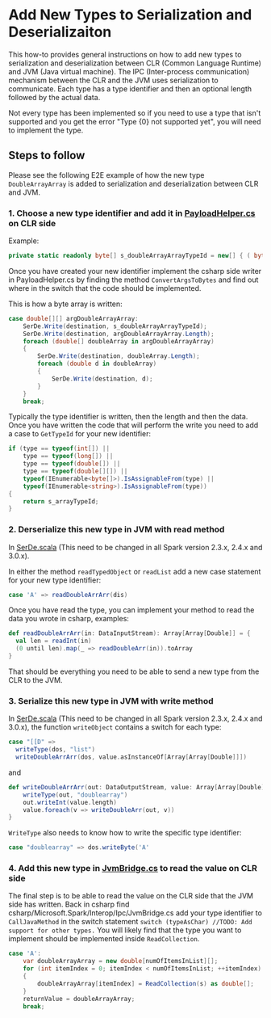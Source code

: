 # Add New Types to Serialization and Deserializaiton

This how-to provides general instructions on how to add new types to serialization and deserialization between CLR (Common Language Runtime) and JVM (Java virtual machine). The IPC (Inter-process communication) mechanism between the CLR and the JVM uses serialization to communicate. Each type has a type identifier and then an optional length followed by the actual data.

Not every type has been implemented so if you need to use a type that isn't supported and you get the error "Type {0} not supported yet", you will need to implement the type.

## Steps to follow
Please see the following E2E example of how the new type `DoubleArrayArray` is added to serialization and deserialization between CLR and JVM.

### 1. Choose a new type identifier and add it in [PayloadHelper.cs](https://github.com/dotnet/spark/blob/master/src/csharp/Microsoft.Spark/Interop/Ipc/PayloadHelper.cs) on CLR side

Example:

```csharp
private static readonly byte[] s_doubleArrayArrayTypeId = new[] { ( byte)'A' };z
```

Once you have created your new identifier implement the csharp side writer in PayloadHelper.cs by finding the method `ConvertArgsToBytes` and find out where in the switch that the code should be implemented.

This is how a byte array is written:

```csharp
case double[][] argDoubleArrayArray:
    SerDe.Write(destination, s_doubleArrayArrayTypeId);
    SerDe.Write(destination, argDoubleArrayArray.Length);
    foreach (double[] doubleArray in argDoubleArrayArray)
    {
        SerDe.Write(destination, doubleArray.Length);
        foreach (double d in doubleArray)
        {
            SerDe.Write(destination, d);
        }
    }
    break;
```

Typically the type identifier is written, then the length and then the data. Once you have written the code that will perform the write you need to add a case to `GetTypeId` for your new identifier:

```csharp
if (type == typeof(int[]) ||
    type == typeof(long[]) ||
    type == typeof(double[]) ||
    type == typeof(double[][]) ||
    typeof(IEnumerable<byte[]>).IsAssignableFrom(type) ||
    typeof(IEnumerable<string>).IsAssignableFrom(type))
{
    return s_arrayTypeId;
}
```

### 2. Derserialize this new type in JVM with read method

In [SerDe.scala](https://github.com/dotnet/spark/blob/master/src/scala/microsoft-spark-2.3.x/src/main/scala/org/apache/spark/api/dotnet/SerDe.scala) (This need to be changed in all Spark version 2.3.x, 2.4.x and 3.0.x). 

In either the method `readTypedObject` or `readList` add a new case statement for your new type 
identifier:

```scala
case 'A' => readDoubleArrArr(dis)
```

Once you have read the type, you can implement your method to read the data you wrote in csharp, examples:

```scala
def readDoubleArrArr(in: DataInputStream): Array[Array[Double]] = {
  val len = readInt(in)
  (0 until len).map(_ => readDoubleArr(in)).toArray
}
```

That should be everything you need to be able to send a new type from the CLR to the JVM.

### 3. Serialize this new type in JVM with write method

In [SerDe.scala](https://github.com/dotnet/spark/blob/master/src/scala/microsoft-spark-2.3.x/src/main/scala/org/apache/spark/api/dotnet/SerDe.scala) (This need to be changed in all Spark version 2.3.x, 2.4.x and 3.0.x), the function `writeObject` contains a switch for each type:

```scala
case "[[D" =>
  writeType(dos, "list")
  writeDoubleArrArr(dos, value.asInstanceOf[Array[Array[Double]]])
```

and 

```scala
def writeDoubleArrArr(out: DataOutputStream, value: Array[Array[Double]]): Unit = {
    writeType(out, "doublearray")
    out.writeInt(value.length)
    value.foreach(v => writeDoubleArr(out, v))
}
```

`WriteType` also needs to know how to write the specific type identifier:

```scala
case "doublearray" => dos.writeByte('A'
```

### 4. Add this new type in [JvmBridge.cs](https://github.com/dotnet/spark/blob/master/src/csharp/Microsoft.Spark/Interop/Ipc/JvmBridge.cs) to read the value on CLR side

The final step is to be able to read the value on the CLR side that the JVM side has written. Back in csharp find csharp/Microsoft.Spark/Interop/Ipc/JvmBridge.cs add your type identifier to `CallJavaMethod` in the switch statement `switch (typeAsChar) //TODO: Add support for other types.` You will likely find that the type you want to implement should be implemented inside `ReadCollection`.

```csharp
case 'A':
    var doubleArrayArray = new double[numOfItemsInList][];
    for (int itemIndex = 0; itemIndex < numOfItemsInList; ++itemIndex)
    {
        doubleArrayArray[itemIndex] = ReadCollection(s) as double[];
    }
    returnValue = doubleArrayArray;
    break;
```
